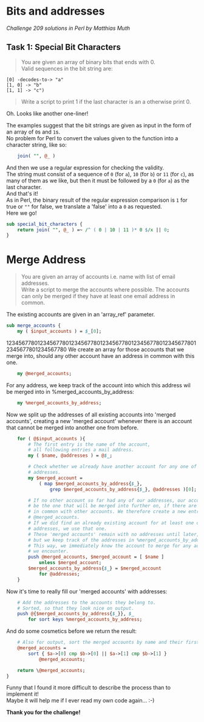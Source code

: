 # Bits and addresses
*Challenge 209 solutions in Perl by Matthias Muth*

## Task 1: Special Bit Characters

> You are given an array of binary bits that ends with 0.<br/>
Valid sequences in the bit string are:
```
[0] -decodes-to-> "a"
[1, 0] -> "b"
[1, 1] -> "c") 
```
>Write a script to print 1 if the last character is an a otherwise print 0.

Oh. Looks like another one-liner!

The examples suggest that the bit strings are given as input in the form of an array of `0`s and `1`s.<br/>
No problem for Perl to convert the values given to the function into a character string, like so:
```perl
    join( "", @_ )
```
And then we use a regular expression for checking the validity.<br/>
The string must consist of a sequence of `0` (for `a`), `10` (for `b`) or `11` (for `c`), as many of them as we like,
but then it must be followed by a `0` (for `a`) as the last character.<br/>
And that's it!<br/>
As in Perl, the binary result of the regular expression comparison is `1` for true or `""` for false, 
we translate a 'false' into a `0` as requested.<br/>
Here we go!
```perl
sub special_bit_characters {
    return join( "", @_ ) =~ /^ ( 0 | 10 | 11 )* 0 $/x || 0;
}
```
# Merge Address

> You are given an array of accounts i.e. name with list of email addresses.<br/>
Write a script to merge the accounts where possible.
The accounts can only be merged if they have at least one email address in common.

The existing accounts are given in an 'array_ref' parameter. 
```perl
sub merge_accounts {
    my ( $input_accounts ) = $_[0];
```
12345677801234567780123456778012345677801234567780123456778012345677801234567780
We create an array for those accounts that we merge into, should any other
account have an address in common with this one.
```perl
    my @merged_accounts;
```
For any address, we keep track of the account into which this address wil be merged into
in %merged_accounts_by_address:
```perl
    my %merged_accounts_by_address;
```
Now we split up the addresses of all existing accounts into 'merged accounts',
creating a new 'merged account' whenever there is an account that cannot be merged
into another one from before.
```perl
    for ( @$input_accounts ){
        # The first entry is the name of the account,
        # all following entries a mail address.
        my ( $name, @addresses ) = @$_;

        # Check whether we already have another account for any one of our
        # addresses.
        my $merged_account =
            ( map $merged_accounts_by_address{$_},
                grep $merged_accounts_by_address{$_}, @addresses )[0];

        # If no other account so far had any of our addresses, our account will
        # be the one that will be merged into further on, if there are addresses
        # in common with other accounts. We therefore create a new entry into
        # @merged_accounts.
        # If we did find an already existing account for at least one of our
        # addresses, we use that one.
        # These 'merged accounts' remain with no addresses until later,
        # but we keep track of the addresses in %merged_accounts_by_address.
        # This way, we immediately know the account to merge for any address
        # we encounter.
        push @merged_accounts, $merged_account = [ $name ]
            unless $merged_account;
        $merged_accounts_by_address{$_} = $merged_account
            for @addresses;
    }
```
Now it's time to really fill our 'merged accounts' with addresses:
```perl
    # Add the addresses to the accounts they belong to.
    # Sorted, so that they look nice on output.
    push @{$merged_accounts_by_address{$_}}, $_
        for sort keys %merged_accounts_by_address;
````
And do some cosmetics before we return the result:
```perl
    # Also for output, sort the merged accounts by name and their first address.
    @merged_accounts =
        sort { $a->[0] cmp $b->[0] || $a->[1] cmp $b->[1] }
            @merged_accounts;

    return \@merged_accounts;
}
```

Funny that I found it more difficult to describe the process than to implement it!<br/>
Maybe it will help me if I ever read my own code again... :-)

**Thank you for the challenge!**
